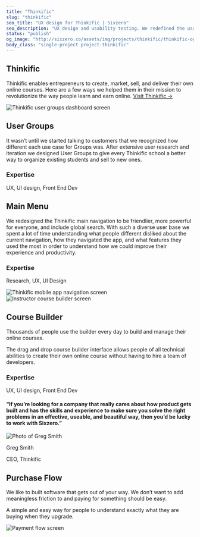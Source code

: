 ```yaml
---
title: "Thinkific"
slug: "thinkific"
seo_title: "UX design for Thinkific | Sixzero"
seo_description: "UX design and usability testing. We redefined the usability of the app and redesigned the front-end in order for the app users to have an intuitive experience."
status: "publish"
og_image: "http://sixzero.co/assets/img/projects/thinkific/thinkific-og-image.png"
body_class: "single-project project-thinkific"
---
```


<section class="project-header">
  <div class="project-header_copy">
    <h1>Thinkific</h1>
    <p class="h6">Thinkific enables entrepreneurs to create, market, sell, and deliver their own online courses. Here are a few ways we helped them in their mission to revolutionize the way people learn and earn online. <a href="https://thinkific.com/" target="_blank" rel="noreferrer">Visit&nbsp;Thinkific&nbsp;→</a></p>
  </div>
</section>

<section class="ping-pong ping-pong--image-right">
  <div class="ping-pong_image">
    <img src="/images/projects/thinkific/thinkific-user-groups.png" alt="Thinkific user groups dashboard screen" />
  </div>
  <div class="ping-pong_copy">
    <h2 class="h4">User Groups</h2>
    <p>It wasn’t until we started talking to customers that we recognized how different each use case for Groups was. After extensive user research and iteration we designed User Groups to give every Thinkific school a better way to organize existing students and sell to new ones.</p>
    <div class="project-expertise">
      <h3 class="accent accent--grey-normal">Expertise</h3>
      <p>UX, UI design, Front End Dev</p>
    </div>
  </div>
</section>

<section class="project-content project-content--gradient">
  <div class="project-content_copy">
    <h2 class="h4">Main Menu</h2>
    <p>We redesigned the Thinkific main navigation to be friendlier, more powerful for everyone, and include global search. With such a diverse user base we spent a lot of time understanding what people different disliked about the current navigation, how they navigated the app, and what features they used the most in order to understand how we could improve their experience and productivity.</p>
    <div class="project-expertise">
      <h3 class="accent accent--grey-normal">Expertise</h3>
      <p>Research, UX, UI Design</p>
    </div>
  </div>
  <div class="project-content_image">
    <img src="/images/projects/thinkific/thinkific-main-menu.png" alt="Thinkific mobile app navigation screen" />
  </div>
</section>

<section class="ping-pong ping-pong--image-right">
  <div class="ping-pong_image">
    <img src="/images/projects/thinkific/thinkific-course-builder.png" alt="Instructor course builder screen" />
  </div>
  <div class="ping-pong_copy">
    <h2 class="h4">Course Builder</h2>
    <p>Thousands of people use the builder every day to build and manage their online courses.</p>
    <p>The drag and drop course builder interface allows people of all technical abilities to create their own online course without having to hire a team of developers.</p>
    <div class="project-expertise">
      <h3 class="accent accent--grey-normal">Expertise</h3>
      <p>UX, UI design, Front End Dev</p>
    </div>
  </div>
</section>

<section class="testimonial">
  <div class="testimonial-quote">
    <h4>“If you’re looking for a company that <span class="highlight"><span>really</span> <span>cares</span> <span>about</span> <span>how</span> <span>product</span> <span>gets</span> <span>built</span></span> and has the skills and experience to make sure you solve the right problems in an effective, useable, and beautiful way, then you’d be lucky to work with Sixzero.”</h4>
  </div>
  <div class="testimonial-author">
    <img src="/images/testimonials/testimonial-greg-smith.jpg" alt="Photo of Greg Smith" />
    <div class="testimonial-author_name">
      <p class="accent">Greg Smith</p>
      <p class="accent accent--grey-normal">CEO, Thinkific</p>
    </div>
  </div>
</section>

<section class="project-content project-content--gradient">
  <div class="project-content_copy">
    <h2 class="h4">Purchase Flow</h2>
    <p>We like to built software that gets out of your way. We don’t want to add meaningless friction to and paying for something should be easy.</p>
    <p> A simple and easy way for people to understand exactly what they are buying when they upgrade.</p>
  </div>
  <div class="project-content_image project-content_image--full-width">
    <img src="/images/projects/thinkific/thinkific-purchase-flow.png" alt="Payment flow screen" />
  </div>
</section>
